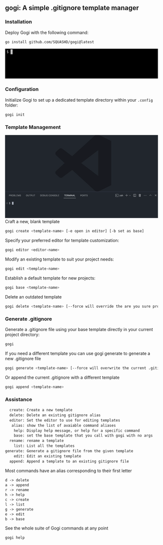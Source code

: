 ## gogi: A simple .gitignore template manager

### Installation
Deploy Gogi with the following command:
```bash
go install github.com/SQUASHD/gogi@latest
```
![the installation process for gogi](./gifs/gogi_init.gif)

### Configuration
Initialize Gogi to set up a dedicated template directory within your `.config` folder:
```bash
gogi init
```

### Template Management
![using gogi](./gifs/gogi_editor.gif)
Craft a new, blank template 
```bash
gogi create <template-name> [-e open in editor] [-b set as base]
```

Specify your preferred editor for template customization:
```bash
gogi editor <editor-name>
```

Modify an existing template to suit your project needs:
```bash
gogi edit <template-name>
```

Establish a default template for new projects:
```bash
gogi base <template-name>
```

Delete an outdated template
```bash
gogi delete <template-name> [--force will override the are you sure prompt]
```

### Generate .gitignore
Generate a .gitignore file using your base template directly in your current project directory:
```bash
gogi
```

If you need a different template you can use gogi generate to generate a new 
.gitignore file

```bash
gogi generate <template-name> [--force will overwrite the current .gitignore]
```

Or append the current .gitignore with a different template

```bash
gogi append <template-name>
```

### Assistance



```txt
  create: Create a new template
  delete: Delete an existing gitignore alias
  editor: Set the editor to use for editing templates
   alias: show the list of avaiable command aliases
    help: Display help message, or help for a specific command
    base: set the base template that you call with gogi with no args
  rename: rename a template
    list: List all the templates
generate: Generate a gitignore file from the given template
    edit: Edit an existing template
  append: Append a template to an existing gitignore file
```

Most commands have an alias corresponding to their first letter
```
d -> delete
a -> append
r -> rename
h -> help
c -> create
l -> list
g -> generate
e -> edit
b -> base
```

See the whole suite of Gogi commands at any point
```bash
gogi help
```
